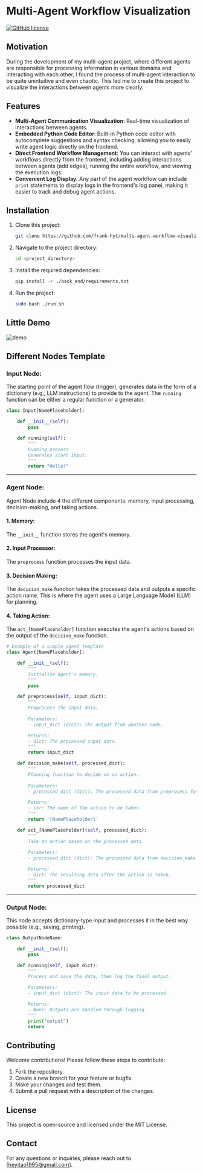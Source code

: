# Multi-Agent Workflow Visualization

[![GitHub license](https://img.shields.io/github/license/frank-hyt/multi-agent-workflow-visualization)](LICENSE)



## Motivation

During the development of my multi-agent project, where different agents are responsible for processing information in various domains and interacting with each other, I found the process of multi-agent interaction to be quite unintuitive and even chaotic. This led me to create this project to visualize the interactions between agents more clearly.


## Features

- **Multi-Agent Communication Visualization**: Real-time visualization of interactions between agents.
- **Embedded Python Code Editor**: Built-in Python code editor with autocomplete suggestions and syntax checking, allowing you to easily write agent logic directly on the frontend.
- **Direct Frontend Workflow Management**: You can interact with agents' workflows directly from the frontend, including adding interactions between agents (add edges), running the entire workflow, and viewing the execution logs.
- **Convenient Log Display**: Any part of the agent workflow can include `print` statements to display logs in the frontend's log panel, making it easier to track and debug agent actions.


## Installation

1. Clone this project:
   ```bash
   git clone https://github.com/frank-hyt/multi-agent-workflow-visualization.git
   ```

2. Navigate to the project directory:
   ```bash
   cd <project_directory>
   ```

3. Install the required dependencies:
   ```bash
   pip install -r ./back_end/requirements.txt
   ```

4. Run the project:
   ```bash
   sudo bash ./run.sh
   ```


## Little Demo

![demo](./material/demo.gif)


## Different Nodes Template

### Input Node:
The starting point of the agent flow (trigger), generates data in the form of a dictionary (e.g., LLM instructions) to provide to the agent. The `running` function can be either a regular function or a generator.

```python
class Input[NamePlaceholder]:

    def __init__(self):
        pass

    def running(self):
        """
        Running process.
        Generates start input.
        """
        return "Hello!"
```

---

### Agent Node:
Agent Node include 4 the different components: memory, input processing, decision-making, and taking actions.

#### 1. **Memory**: 
The `__init__` function stores the agent's memory.

#### 2. **Input Processor**: 
The `preprocess` function processes the input data.

#### 3. **Decision Making**: 
The `decision_make` function takes the processed data and outputs a specific action name. This is where the agent uses a Large Language Model (LLM) for planning.

#### 4. **Taking Action**: 
The `act_[NamePlaceholder]` function executes the agent's actions based on the output of the `decision_make` function.

```python
# Example of a simple agent template
class Agent[NamePlaceholder]:

    def __init__(self):
        """
        Initialize agent's memory.
        """
        pass

    def preprocess(self, input_dict):
        """
        Preprocess the input data.
        
        Parameters:
        - input_dict (dict): The output from another node.

        Returns:
        - dict: The processed input data.
        """
        return input_dict

    def decision_make(self, processed_dict):
        """
        Planning function to decide on an action.
        
        Parameters:
        - processed_dict (dict): The processed data from preprocess function.

        Returns:
        - str: The name of the action to be taken.
        """
        return '[NamePlaceholder]'

    def act_[NamePlaceholder](self, processed_dict):
        """
        Take an action based on the processed data.
        
        Parameters:
        - processed_dict (dict): The processed data from decision_make function.

        Returns:
        - dict: The resulting data after the action is taken.
        """
        return processed_dict
```

---

### Output Node:
This node accepts dictionary-type input and processes it in the best way possible (e.g., saving, printing).

```python
class OutputNodeName:

    def __init__(self):
        pass

    def running(self, input_dict):
        """
        Process and save the data, then log the final output.

        Parameters:
        - input_dict (dict): The input data to be processed.

        Returns:
        - None: Outputs are handled through logging.
        """
        print("output")
        return
```

## Contributing

Welcome contributions! Please follow these steps to contribute:

1. Fork the repository.
2. Create a new branch for your feature or bugfix.
3. Make your changes and test them.
4. Submit a pull request with a description of the changes.


## License

This project is open-source and licensed under the MIT License.

## Contact

For any questions or inquiries, please reach out to [heyitao1995@gmail.com].

